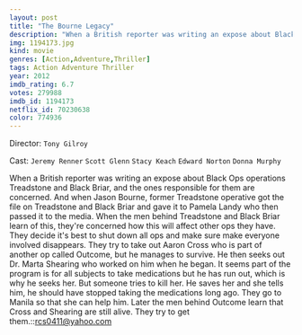 ```yaml
---
layout: post
title: "The Bourne Legacy"
description: "When a British reporter was writing an expose about Black Ops operations Treadstone and Black Briar, and the ones responsible for them are concerned. And when Jason Bourne, former Treadstone operative got the file on Treadstone and Black Briar and gave it to Pamela Landy who then passed it to the media. When the men behind Treadstone and Black Briar learn of this, they're concerned how this will affect other ops they have. They decide it's best to shut down all ops and make sure make everyone involved disappears. They try to take out Aaron Cross who .."
img: 1194173.jpg
kind: movie
genres: [Action,Adventure,Thriller]
tags: Action Adventure Thriller 
year: 2012
imdb_rating: 6.7
votes: 279988
imdb_id: 1194173
netflix_id: 70230638
color: 774936
---
```

Director: `Tony Gilroy`  

Cast: `Jeremy Renner` `Scott Glenn` `Stacy Keach` `Edward Norton` `Donna Murphy` 

When a British reporter was writing an expose about Black Ops operations Treadstone and Black Briar, and the ones responsible for them are concerned. And when Jason Bourne, former Treadstone operative got the file on Treadstone and Black Briar and gave it to Pamela Landy who then passed it to the media. When the men behind Treadstone and Black Briar learn of this, they're concerned how this will affect other ops they have. They decide it's best to shut down all ops and make sure make everyone involved disappears. They try to take out Aaron Cross who is part of another op called Outcome, but he manages to survive. He then seeks out Dr. Marta Shearing who worked on him when he began. It seems part of the program is for all subjects to take medications but he has run out, which is why he seeks her. But someone tries to kill her. He saves her and she tells him, he should have stopped taking the medications long ago. They go to Manila so that she can help him. Later the men behind Outcome learn that Cross and Shearing are still alive. They try to get them.::rcs0411@yahoo.com